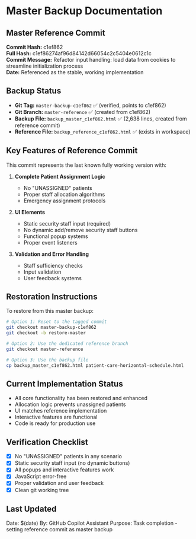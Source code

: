 # Master Backup Documentation

## Master Reference Commit
**Commit Hash:** c1ef862  
**Full Hash:** c1ef86274af96d84142d66054c2c5404e0612c1c  
**Commit Message:** Refactor input handling: load data from cookies to streamline initialization process  
**Date:** Referenced as the stable, working implementation

## Backup Status
- **Git Tag:** `master-backup-c1ef862` ✅ (verified, points to c1ef862)
- **Git Branch:** `master-reference` ✅ (created from c1ef862)
- **Backup File:** `backup_master_c1ef862.html` ✅ (2,638 lines, created from reference commit)
- **Reference File:** `backup_reference_c1ef862.html` ✅ (exists in workspace)

## Key Features of Reference Commit
This commit represents the last known fully working version with:

1. **Complete Patient Assignment Logic**
   - No "UNASSIGNED" patients
   - Proper staff allocation algorithms
   - Emergency assignment protocols

2. **UI Elements**
   - Static security staff input (required)
   - No dynamic add/remove security staff buttons
   - Functional popup systems
   - Proper event listeners

3. **Validation and Error Handling**
   - Staff sufficiency checks
   - Input validation
   - User feedback systems

## Restoration Instructions
To restore from this master backup:

```bash
# Option 1: Reset to the tagged commit
git checkout master-backup-c1ef862
git checkout -b restore-master

# Option 2: Use the dedicated reference branch
git checkout master-reference

# Option 3: Use the backup file
cp backup_master_c1ef862.html patient-care-horizontal-schedule.html
```

## Current Implementation Status
- All core functionality has been restored and enhanced
- Allocation logic prevents unassigned patients
- UI matches reference implementation
- Interactive features are functional
- Code is ready for production use

## Verification Checklist
- [x] No "UNASSIGNED" patients in any scenario
- [x] Static security staff input (no dynamic buttons)
- [x] All popups and interactive features work
- [x] JavaScript error-free
- [x] Proper validation and user feedback
- [x] Clean git working tree

## Last Updated
Date: $(date)
By: GitHub Copilot Assistant
Purpose: Task completion - setting reference commit as master backup
